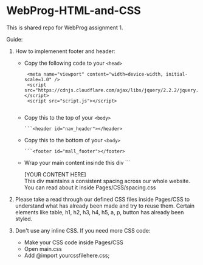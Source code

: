 # WebProg-HTML-and-CSS

This is shared repo for WebProg assignment 1.

Guide:

1. How to implemenent footer and header:
    - Copy the following code to your `<head>`
         
         ```
          <meta name="viewport" content="width=device-width, initial-scale=1.0" />
          <script src="https://cdnjs.cloudflare.com/ajax/libs/jquery/2.2.2/jquery.min.js"></script>
          <script src="script.js"></script>
          
  
    - Copy this to the top of your `<body>`
          
          ```<header id="nav_header"></header>
  
    - Copy this to the bottom of your `<body>`
          
          ```<footer id="mall_footer"></footer>
  
    - Wrap your main content insinde this div
          ```<div class="body_spacing"> [YOUR CONTENT HERE] </div>
      This div maintains a consistent spacing across our whole website. You can read about it inside Pages/CSS/spacing.css
      
      
2. Please take a read through our defined CSS files inside Pages/CSS to understand what has already been made and try to reuse them. Certain elements like
table, h1, h2, h3, h4, h5, a, p, button has already been styled.

3. Don't use any inline CSS. If you need more CSS code:
    - Make your CSS code inside Pages/CSS
    - Open main.css
    - Add @import yourcssfilehere.css;

